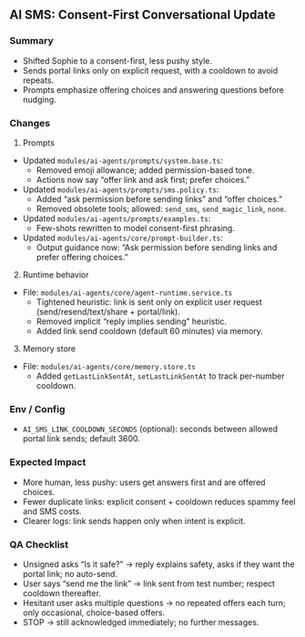 ## AI SMS: Consent-First Conversational Update

### Summary
- Shifted Sophie to a consent-first, less pushy style.
- Sends portal links only on explicit request, with a cooldown to avoid repeats.
- Prompts emphasize offering choices and answering questions before nudging.

### Changes
1) Prompts
- Updated `modules/ai-agents/prompts/system.base.ts`:
  - Removed emoji allowance; added permission-based tone.
  - Actions now say “offer link and ask first; prefer choices.”
- Updated `modules/ai-agents/prompts/sms.policy.ts`:
  - Added “ask permission before sending links” and “offer choices.”
  - Removed obsolete tools; allowed: `send_sms`, `send_magic_link`, `none`.
- Updated `modules/ai-agents/prompts/examples.ts`:
  - Few-shots rewritten to model consent-first phrasing.
- Updated `modules/ai-agents/core/prompt-builder.ts`:
  - Output guidance now: “Ask permission before sending links and prefer offering choices.”

2) Runtime behavior
- File: `modules/ai-agents/core/agent-runtime.service.ts`
  - Tightened heuristic: link is sent only on explicit user request (send/resend/text/share + portal/link).
  - Removed implicit “reply implies sending” heuristic.
  - Added link send cooldown (default 60 minutes) via memory.

3) Memory store
- File: `modules/ai-agents/core/memory.store.ts`
  - Added `getLastLinkSentAt`, `setLastLinkSentAt` to track per-number cooldown.

### Env / Config
- `AI_SMS_LINK_COOLDOWN_SECONDS` (optional): seconds between allowed portal link sends; default 3600.

### Expected Impact
- More human, less pushy: users get answers first and are offered choices.
- Fewer duplicate links: explicit consent + cooldown reduces spammy feel and SMS costs.
- Clearer logs: link sends happen only when intent is explicit.

### QA Checklist
- Unsigned asks “Is it safe?” → reply explains safety, asks if they want the portal link; no auto-send.
- User says “send me the link” → link sent from test number; respect cooldown thereafter.
- Hesitant user asks multiple questions → no repeated offers each turn; only occasional, choice-based offers.
- STOP → still acknowledged immediately; no further messages.


